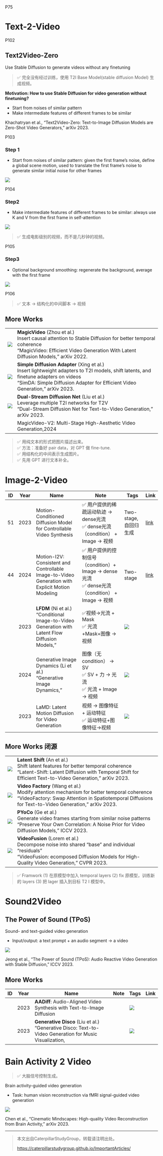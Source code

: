 P75   
# Text-2-Video


P102  
## Text2Video-Zero   

Use Stable Diffusion to generate videos without any finetuning

> &#x2705; 完全没有经过训练，使用 T2I Base Model(stable diffusion Model) 生成视频。  

**Motivation: How to use Stable Diffusion for video generation without finetuning?**  

 - Start from noises of similar pattern   
 - Make intermediate features of different frames to be similar   


Khachatryan et al., “Text2Video-Zero: Text-to-Image Diffusion Models are Zero-Shot Video Generators,” arXiv 2023.    

P103   

### Step 1
 - Start from noises of similar pattern: given the first frame’s noise, define a global scene motion, used to translate the first frame’s noise to generate similar initial noise for other frames   

![](../../assets/08-103.png) 

P104   
### Step2
 - Make intermediate features of different frames to be similar: always use K and V from the first frame in self-attention   

![](../../assets/08-104.png)  


> &#x2705; 生成电影级别的视频，而不是几秒钟的视频。   


P105   

### Step3

 - Optional background smoothing: regenerate the background, average with the first frame

![](../../assets/08-105.png) 

P106   
> &#x2705; 文本 → 结构化的中间脚本 → 视频   

##  More Works

|||
|--|--|
| ![](../../assets/08-107-1.png)  | **MagicVideo** (Zhou et al.) <br> Insert causal attention to Stable Diffusion for better temporal coherence <br> “MagicVideo: Efficient Video Generation With Latent Diffusion Models,” arXiv 2022.  |
|  ![](../../assets/08-107-2.png)  | **Simple Diffusion Adapter** (Xing et al.) <br> Insert lightweight adapters to T2I models, shift latents, and finetune adapters on videos <br>“SimDA: Simple Diffusion Adapter for Efficient Video Generation,” arXiv 2023. |
| ![](../../assets/08-107-3.png) | **Dual-Stream Diffusion Net** (Liu et al.) <br> Leverage multiple T2I networks for T2V <br> “Dual-Stream Diffusion Net for Text-to-Video Generation,” arXiv 2023. |
||MagicVideo-V2: Multi-Stage High-Aesthetic Video Generation,2024|


> &#x2705; 用纯文本的形式把图片描述出来。   
> &#x2705; 方法：准备好 pair data，对 GPT 做 fine-tune.    
> &#x2705; 用结构化的中间表示生成图片。   
> &#x2705; 先用 GPT 进行文本补全。   


# Image-2-Video

|ID|Year|Name|Note|Tags|Link|
|---|---|---|---|---|---|
|51|2023|Motion-Conditioned Diffusion Model for Controllable Video Synthesis|&#x2705; 用户提供的稀疏运动轨迹 -> dense光流<br>&#x2705; dense光流（condition） + Image -> 视频|Two-stage,  自回归生成|[link](https://caterpillarstudygroup.github.io/ReadPapers/51.html)|
|44|2024|Motion-I2V: Consistent and Controllable Image-to-Video Generation with Explicit Motion Modeling|&#x2705; 用户提供的控制信号（condition）+ Image -> dense光流<br>&#x2705; dense光流（condition） + Image -> 视频|Two-stage|[link](https://caterpillarstudygroup.github.io/ReadPapers/44.html)|
| |2023| **LFDM** (Ni et al.) <br> “Conditional Image-to-Video Generation with Latent Flow Diffusion Models,”|&#x2705;视频->光流 + Mask<br>&#x2705; 光流+Mask+图像 ->视频|![](../../assets/08-141-3.png)  ||
||2024|Generative Image Dynamics (Li et al.) <br> “Generative Image Dynamics,”|图像（无condition） -> SV <br>&#x2705; SV + 力 -> 光流 <br>&#x2705; 光流 + Image -> 视频| ![](../../assets/08-141-2.png)  ||
||2023|LaMD: Latent Motion Diffusion for Video Generation|视频 -> 图像特征 + 运动特征<br>&#x2705; 运动特征+图像特征->视频|![](../../assets/08-141-2.png)  |


## More Works 闭源
|||
|--|--|
| ![](../../assets/08-95-1.png)  | **Latent Shift** (An et al.)<br>Shift latent features for better temporal coherence <br> “Latent-Shift: Latent Diffusion with Temporal Shift for Efficient Text-to-Video Generation,” arXiv 2023. |
| ![](../../assets/08-95-2.png) | **Video Factory** (Wang et al.)<br> Modify attention mechanism for better temporal coherence <br> “VideoFactory: Swap Attention in Spatiotemporal Diffusions for Text-to-Video Generation,” arXiv 2023. |
| ![](../../assets/08-95-3.png) | **PYoCo** (Ge et al.)<br> Generate video frames starting from similar noise patterns <br> “Preserve Your Own Correlation: A Noise Prior for Video Diffusion Models,” ICCV 2023.  |
| ![](../../assets/08-95-4.png)  | **VideoFusion** (Lorem et al.)<br> Decompose noise into shared “base” and individual “residuals”<br>“VideoFusion: ecomposed Diffusion Models for High-Quality Video Generation,” CVPR 2023. |

> &#x2705; Framwork (1) 在原模型中加入 temporal layers (2) fix 原模型，训练新的 layers (3) 把 lager 插入到目标 T2 I 模型中。   

# Sound2Video

## The Power of Sound (TPoS)

Sound- and text-guided video generation

 - Input/output: a text prompt + an audio segment → a video

![](../../assets/08-139.png) 

Jeong et al., “The Power of Sound (TPoS): Audio Reactive Video Generation with Stable Diffusion,” ICCV 2023.    

## More Works

|ID|Year|Name|Note|Tags|Link|
|---|---|---|---|---|---|
||2023|**AADiff**: Audio-Aligned Video Synthesis with Text-to-Image Diffusion||![](../../assets/08-140-1.png)  | 
||2023|**Generative Disco** (Liu et al.)<br> “Generative Disco: Text-to-Video Generation for Music Visualization,| | ![](../../assets/08-140-2.png) | 

# Bain Activity 2 Video   

> &#x2705; 大脑信号控制生成。   

Brain activity-guided video generation

 - Task: human vision reconstruction via fMRI signal-guided video generation   

![](../../assets/08-142.png) 

Chen et al., “Cinematic Mindscapes: High-quality Video Reconstruction from Brain Activity,” arXiv 2023.   

---------------------------------------
> 本文出自CaterpillarStudyGroup，转载请注明出处。
>
> https://caterpillarstudygroup.github.io/ImportantArticles/
